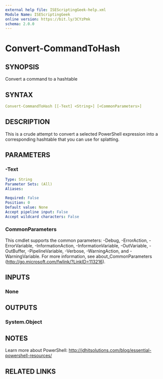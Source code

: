 ```yaml
---
external help file: ISEScriptingGeek-help.xml
Module Name: ISEScriptingGeek
online version: https://bit.ly/3CYzPmk
schema: 2.0.0
---
```


# Convert-CommandToHash

## SYNOPSIS

Convert a command to a hashtable

## SYNTAX

```yaml
Convert-CommandToHash [[-Text] <String>] [<CommonParameters>]
```

## DESCRIPTION

This is a crude attempt to convert a selected PowerShell expression into a corresponding hashtable that you can use for splatting.

## PARAMETERS

### -Text

```yaml
Type: String
Parameter Sets: (All)
Aliases:

Required: False
Position: 0
Default value: None
Accept pipeline input: False
Accept wildcard characters: False
```

### CommonParameters

This cmdlet supports the common parameters: -Debug, -ErrorAction, -ErrorVariable, -InformationAction, -InformationVariable, -OutVariable, -OutBuffer, -PipelineVariable, -Verbose, -WarningAction, and -WarningVariable.
For more information, see about_CommonParameters (http://go.microsoft.com/fwlink/?LinkID=113216).

## INPUTS

### None

## OUTPUTS

### System.Object

## NOTES

Learn more about PowerShell: http://jdhitsolutions.com/blog/essential-powershell-resources/

## RELATED LINKS
